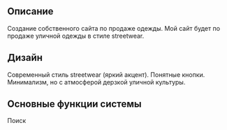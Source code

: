 ## Описание
Создание собственного сайта по продаже одежды. Мой сайт будет по продаже уличной одежды в стиле streetwear.

## Дизайн
Современный стиль streetwear (яркий акцент).
Понятные кнопки.
Минимализм, но с атмосферой дерзкой уличной культуры.

## Основные функции системы 
Поиск
